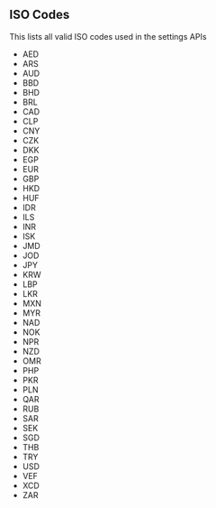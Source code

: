 ## ISO Codes
This lists all valid ISO codes used in the settings APIs

* AED
* ARS
* AUD
* BBD
* BHD
* BRL
* CAD
* CLP
* CNY
* CZK
* DKK
* EGP
* EUR
* GBP
* HKD
* HUF
* IDR
* ILS
* INR
* ISK
* JMD
* JOD
* JPY
* KRW
* LBP
* LKR
* MXN
* MYR
* NAD
* NOK
* NPR
* NZD
* OMR
* PHP
* PKR
* PLN
* QAR
* RUB
* SAR
* SEK
* SGD
* THB
* TRY
* USD
* VEF
* XCD
* ZAR
